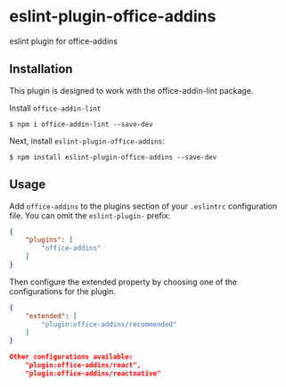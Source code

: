 # eslint-plugin-office-addins

eslint plugin for office-addins

## Installation

This plugin is designed to work with the office-addin-lint package. 

Install `office-addin-lint`

```
$ npm i office-addin-lint --save-dev
```

Next, install `eslint-plugin-office-addins`:

```
$ npm install eslint-plugin-office-addins --save-dev
```

## Usage

Add `office-addins` to the plugins section of your `.eslintrc` configuration file. You can omit the `eslint-plugin-` prefix:

```json
{
    "plugins": [
        "office-addins"
    ]
}
```

Then configure the extended property by choosing one of the configurations for the plugin. 
```json
{
    "extended": [
        "plugin:office-addins/recommended"
    ]
}

Other configurations available:
    "plugin:office-addins/react",
    "plugin:office-addins/reactnative"
```
